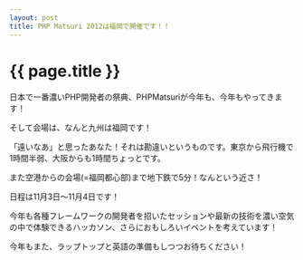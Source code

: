 ```yaml
---
layout: post
title: PHP Matsuri 2012は福岡で開催です！！
---
```


{{ page.title }}
================

日本で一番濃いPHP開発者の祭典、PHPMatsuriが今年も、今年もやってきます！

そして会場は、なんと九州は福岡です！

「遠いなあ」と思ったあなた！それは勘違いというものです。東京から飛行機で1時間半弱、大阪からも1時間ちょっとです。

また空港からの会場(=福岡都心部)まで地下鉄で5分！なんという近さ！

日程は11月3日〜11月4日です！

今年も各種フレームワークの開発者を招いたセッションや最新の技術を濃い空気の中で体験できるハッカソン、さらにおもしろいイベントを考えています！

今年もまた、ラップトップと英語の準備もしつつお待ちください！
